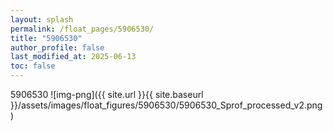 ```yaml
---
layout: splash
permalink: /float_pages/5906530/
title: "5906530"
author_profile: false
last_modified_at: 2025-06-13
toc: false
---
```

 
5906530
![img-png]({{ site.url }}{{ site.baseurl }}/assets/images/float_figures/5906530/5906530_Sprof_processed_v2.png)